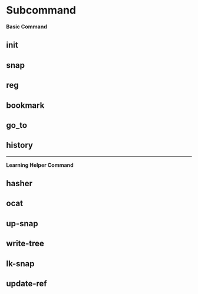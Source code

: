 # Subcommand

**Basic Command**
## init

## snap

## reg

## bookmark

## go_to

## history

-----
**Learning Helper Command**
## hasher

## ocat

## up-snap

## write-tree

## lk-snap

## update-ref

